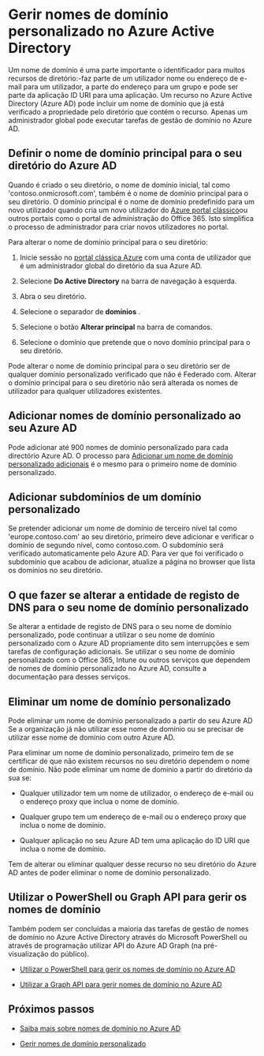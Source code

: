 <properties
    pageTitle="Gerir nomes de domínio personalizado no Azure Active Directory | Microsoft Azure"
    description="Conceitos de gestão e procedimentos para gerir um domínio personalizado no Azure Active Directory"
    services="active-directory"
    documentationCenter=""
    authors="jeffsta"
    manager="femila"
    editor=""/>

<tags
    ms.service="active-directory"
    ms.workload="identity"
    ms.tgt_pltfrm="na"
    ms.devlang="na"
    ms.topic="article"
    ms.date="10/04/2016"
    ms.author="curtand;jeffsta"/>

# <a name="managing-custom-domain-names-in-your-azure-active-directory"></a>Gerir nomes de domínio personalizado no Azure Active Directory

Um nome de domínio é uma parte importante o identificador para muitos recursos de diretório:-faz parte de um utilizador nome ou endereço de e-mail para um utilizador, a parte do endereço para um grupo e pode ser parte da aplicação ID URI para uma aplicação. Um recurso no Azure Active Directory (Azure AD) pode incluir um nome de domínio que já está verificado a propriedade pelo diretório que contém o recurso. Apenas um administrador global pode executar tarefas de gestão de domínio no Azure AD.

## <a name="set-the-primary-domain-name-for-your-azure-ad-directory"></a>Definir o nome de domínio principal para o seu diretório do Azure AD

Quando é criado o seu diretório, o nome de domínio inicial, tal como 'contoso.onmicrosoft.com', também é o nome de domínio principal para o seu diretório. O domínio principal é o nome de domínio predefinido para um novo utilizador quando cria um novo utilizador do [Azure portal clássico](https://manage.windowsazure.com/)ou outros portais como o portal de administração do Office 365. Isto simplifica o processo de administrador para criar novos utilizadores no portal.

Para alterar o nome de domínio principal para o seu diretório:

1.  Inicie sessão no [portal clássica Azure](https://manage.windowsazure.com/) com uma conta de utilizador que é um administrador global do diretório da sua Azure AD.

2.  Selecione **Do Active Directory** na barra de navegação à esquerda.

3.  Abra o seu diretório.

4.  Selecione o separador de **domínios** .

5.  Selecione o botão **Alterar principal** na barra de comandos.

6.  Selecione o domínio que pretende que o novo domínio principal para o seu diretório.

Pode alterar o nome de domínio principal para o seu diretório ser de qualquer domínio personalizado verificado que não é Federado com. Alterar o domínio principal para o seu diretório não será alterada os nomes de utilizador para qualquer utilizadores existentes.

## <a name="add-custom-domain-names-to-your-azure-ad"></a>Adicionar nomes de domínio personalizado ao seu Azure AD

Pode adicionar até 900 nomes de domínio personalizado para cada directório Azure AD. O processo para [Adicionar um nome de domínio personalizado adicionais](active-directory-add-domain.md) é o mesmo para o primeiro nome de domínio personalizado.

## <a name="add-subdomains-of-a-custom-domain"></a>Adicionar subdomínios de um domínio personalizado

Se pretender adicionar um nome de domínio de terceiro nível tal como 'europe.contoso.com' ao seu diretório, primeiro deve adicionar e verificar o domínio de segundo nível, como contoso.com. O subdomínio será verificado automaticamente pelo Azure AD. Para ver que foi verificado o subdomínio que acabou de adicionar, atualize a página no browser que lista os domínios no seu diretório.

## <a name="what-to-do-if-you-change-the-dns-registrar-for-your-custom-domain-name"></a>O que fazer se alterar a entidade de registo de DNS para o seu nome de domínio personalizado

Se alterar a entidade de registo de DNS para o seu nome de domínio personalizado, pode continuar a utilizar o seu nome de domínio personalizado com o Azure AD propriamente dito sem interrupções e sem tarefas de configuração adicionais. Se utilizar o seu nome de domínio personalizado com o Office 365, Intune ou outros serviços que dependem de nomes de domínio personalizado no Azure AD, consulte a documentação para desses serviços.

## <a name="delete-a-custom-domain-name"></a>Eliminar um nome de domínio personalizado

Pode eliminar um nome de domínio personalizado a partir do seu Azure AD Se a organização já não utilizar esse nome de domínio ou se precisar de utilizar esse nome de domínio com outro Azure AD.

Para eliminar um nome de domínio personalizado, primeiro tem de se certificar de que não existem recursos no seu diretório dependem o nome de domínio. Não pode eliminar um nome de domínio a partir do diretório da sua se:

-   Qualquer utilizador tem um nome de utilizador, o endereço de e-mail ou o endereço proxy que inclua o nome de domínio.

-   Qualquer grupo tem um endereço de e-mail ou o endereço proxy que inclua o nome de domínio.

-   Qualquer aplicação no seu Azure AD tem uma aplicação do ID URI que inclua o nome de domínio.

Tem de alterar ou eliminar qualquer desse recurso no seu diretório do Azure AD antes de poder eliminar o nome de domínio personalizado.

## <a name="use-powershell-or-graph-api-to-manage-domain-names"></a>Utilizar o PowerShell ou Graph API para gerir os nomes de domínio

Também podem ser concluídas a maioria das tarefas de gestão de nomes de domínio no Azure Active Directory através do Microsoft PowerShell ou através de programação utilizar API do Azure AD Graph (na pré-visualização do público).

-   [Utilizar o PowerShell para gerir os nomes de domínio no Azure AD](https://msdn.microsoft.com/library/azure/e1ef403f-3347-4409-8f46-d72dafa116e0#BKMK_ManageDomains)

-   [Utilizar a Graph API para gerir nomes de domínio no Azure AD](https://msdn.microsoft.com/Library/Azure/Ad/Graph/api/domains-operations)

## <a name="next-steps"></a>Próximos passos

-   [Saiba mais sobre nomes de domínio no Azure AD](active-directory-add-domain-concepts.md)

-   [Gerir nomes de domínio personalizado](active-directory-add-manage-domain-names.md)
